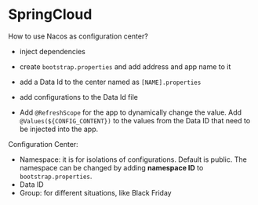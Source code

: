 # SpringCloud

How to use Nacos as configuration center?

- inject dependencies 

- create `bootstrap.properties` and add address and app name to it

- add a Data Id to the center named as `[NAME].properties`

- add configurations to the Data Id file

- Add `@RefreshScope` for the app to dynamically change the value. Add `@Values(${CONFIG_CONTENT})`  to the values from the Data ID that need to be injected into the app.

Configuration Center:

- Namespace: it is for isolations of configurations. Default is public. The namespace can be changed by adding **namespace ID** to `bootstrap.properties`. 
- Data ID
- Group: for different situations, like Black Friday




